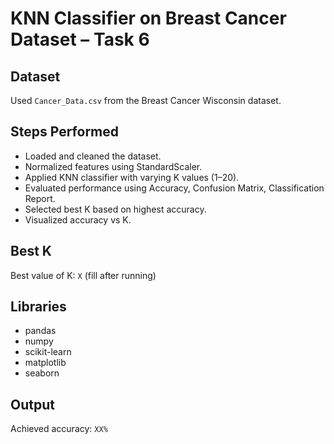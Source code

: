 # KNN Classifier on Breast Cancer Dataset – Task 6

## Dataset
Used `Cancer_Data.csv` from the Breast Cancer Wisconsin dataset.

## Steps Performed
- Loaded and cleaned the dataset.
- Normalized features using StandardScaler.
- Applied KNN classifier with varying K values (1–20).
- Evaluated performance using Accuracy, Confusion Matrix, Classification Report.
- Selected best K based on highest accuracy.
- Visualized accuracy vs K.

## Best K
Best value of K: `X` (fill after running)

## Libraries
- pandas
- numpy
- scikit-learn
- matplotlib
- seaborn

## Output
Achieved accuracy: `XX%`
